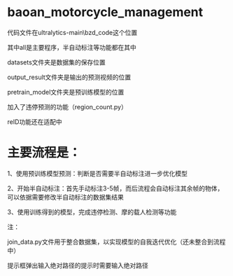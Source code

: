 # baoan_motorcycle_management

代码文件在ultralytics-main\bzd_code这个位置

其中all是主要程序，半自动标注等功能都在其中

datasets文件夹是数据集的保存位置

output_result文件夹是输出的预测视频的位置

pretrain_model文件夹是预训练模型的位置

加入了违停预测的功能（region_count.py）

reID功能还在适配中

# 主要流程是：

1、使用预训练模型预测：判断是否需要半自动标注进一步优化模型

2、开始半自动标注：首先手动标注3-5帧，而后流程会自动标注其余帧的物体，可以依据需要修改半自动标注的数据集结果

3、使用训练得到的模型，完成违停检测、摩的载人检测等功能

注：

join_data.py文件用于整合数据集，以实现模型的自我迭代优化（还未整合到流程中）

提示框弹出输入绝对路径的提示时需要输入绝对路径
